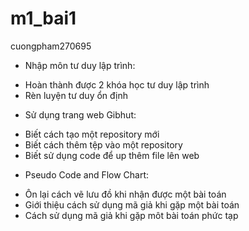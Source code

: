 # m1_bai1
cuongpham270695
- Nhập môn tư duy lập trình:
+ Hoàn thành được 2 khóa học tư duy lập trình
+ Rèn luyện tư duy ổn định
- Sử dụng trang web Gibhut:
+ Biết cách tạo một repository mới
+ Biết cách thêm tệp vào một repository
+ Biết sử dụng code để up thêm file lên web
- Pseudo Code and Flow Chart:
+ Ôn lại cách vẽ lưu đồ khi nhận được một bài toán
+ Giới thiệu cách sử dụng mã giả khi gặp một bài toán
+ Cách sử dụng mã giả khi gặp môt bài toán phức tạp
